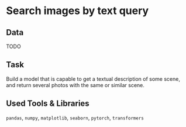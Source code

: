 # Search images by text query

## Data

TODO

## Task

Build a model that is capable to get a textual description of some scene, and return several photos with the same or similar scene.

## Used Tools & Libraries
`pandas`, `numpy`, `matplotlib`, `seaborn`, `pytorch`, `transformers`
